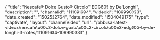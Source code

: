 {
    "title": "Nescafe&reg; Dolce Gusto&reg; Circolo&trade; EDG605 by De'Longhi",
    "description": "",
    "channelid": "111091684",
    "videoid": "109990333",
    "date_created": "1502522764",
    "date_modified": "1504049175",
    "type": "captivate",
    "layout": "channelVideo",
    "url": "\/bbbusa-latest-videos\/nescafe\u00c2-dolce-gusto\u00c2-circolo\u00e2-edg605-by-de-longhi-3-notes\/111091684-109990333"
}